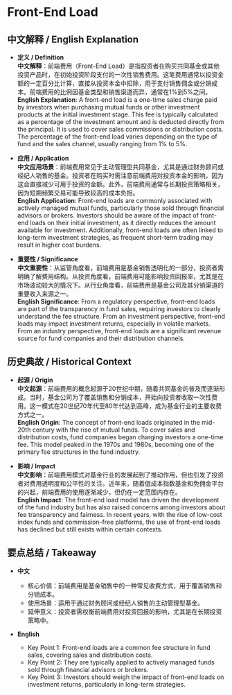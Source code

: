 # Front-End Load

## 中文解释 / English Explanation

* **定义 / Definition**  
  **中文解释**：前端费用（Front-End Load）是指投资者在购买共同基金或其他投资产品时，在初始投资阶段支付的一次性销售费用。这笔费用通常以投资金额的一定百分比计算，直接从投资本金中扣除，用于支付销售佣金或分销成本。前端费用的比例因基金类型和销售渠道而异，通常在1%到5%之间。  
  **English Explanation**: A front-end load is a one-time sales charge paid by investors when purchasing mutual funds or other investment products at the initial investment stage. This fee is typically calculated as a percentage of the investment amount and is deducted directly from the principal. It is used to cover sales commissions or distribution costs. The percentage of the front-end load varies depending on the type of fund and the sales channel, usually ranging from 1% to 5%.

* **应用 / Application**  
  **中文应用场景**：前端费用常见于主动管理型共同基金，尤其是通过财务顾问或经纪人销售的基金。投资者在购买时需注意前端费用对投资本金的影响，因为这会直接减少可用于投资的金额。此外，前端费用通常与长期投资策略相关，因为短期频繁交易可能导致较高的成本负担。  
  **English Application**: Front-end loads are commonly associated with actively managed mutual funds, particularly those sold through financial advisors or brokers. Investors should be aware of the impact of front-end loads on their initial investment, as it directly reduces the amount available for investment. Additionally, front-end loads are often linked to long-term investment strategies, as frequent short-term trading may result in higher cost burdens.

* **重要性 / Significance**  
  **中文重要性**：从监管角度看，前端费用是基金销售透明化的一部分，投资者需明确了解费用结构。从投资角度看，前端费用可能影响投资回报率，尤其是在市场波动较大的情况下。从行业角度看，前端费用是基金公司及其分销渠道的重要收入来源之一。  
  **English Significance**: From a regulatory perspective, front-end loads are part of the transparency in fund sales, requiring investors to clearly understand the fee structure. From an investment perspective, front-end loads may impact investment returns, especially in volatile markets. From an industry perspective, front-end loads are a significant revenue source for fund companies and their distribution channels.

## 历史典故 / Historical Context

* **起源 / Origin**  
  **中文起源**：前端费用的概念起源于20世纪中期，随着共同基金的普及而逐渐形成。当时，基金公司为了覆盖销售和分销成本，开始向投资者收取一次性费用。这一模式在20世纪70年代至80年代达到高峰，成为基金行业的主要收费方式之一。  
  **English Origin**: The concept of front-end loads originated in the mid-20th century with the rise of mutual funds. To cover sales and distribution costs, fund companies began charging investors a one-time fee. This model peaked in the 1970s and 1980s, becoming one of the primary fee structures in the fund industry.

* **影响 / Impact**  
  **中文影响**：前端费用模式对基金行业的发展起到了推动作用，但也引发了投资者对费用透明度和公平性的关注。近年来，随着低成本指数基金和免佣金平台的兴起，前端费用的使用逐渐减少，但仍在一定范围内存在。  
  **English Impact**: The front-end load model has driven the development of the fund industry but has also raised concerns among investors about fee transparency and fairness. In recent years, with the rise of low-cost index funds and commission-free platforms, the use of front-end loads has declined but still exists within certain contexts.

## 要点总结 / Takeaway

* **中文**  
  - 核心价值：前端费用是基金销售中的一种常见收费方式，用于覆盖销售和分销成本。  
  - 使用场景：适用于通过财务顾问或经纪人销售的主动管理型基金。  
  - 延伸意义：投资者需权衡前端费用对投资回报的影响，尤其是在长期投资策略中。

* **English**  
  - Key Point 1: Front-end loads are a common fee structure in fund sales, covering sales and distribution costs.  
  - Key Point 2: They are typically applied to actively managed funds sold through financial advisors or brokers.  
  - Key Point 3: Investors should weigh the impact of front-end loads on investment returns, particularly in long-term strategies.